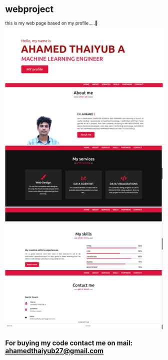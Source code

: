 # webproject
this is my web page based on my profile.....🌟
 <img src=" Screenshot (5).png" alt="">
 <img src=" Screenshot (1).png" alt="">
 <img src="Screenshot (2).png" alt="">
 <img src = "Screenshot (3).png" alt ="">
 <img src ="Screenshot (4).png" alt ="">
 ## For buying my code contact me on mail: ahamedthaiyub27@gmail.com
 
